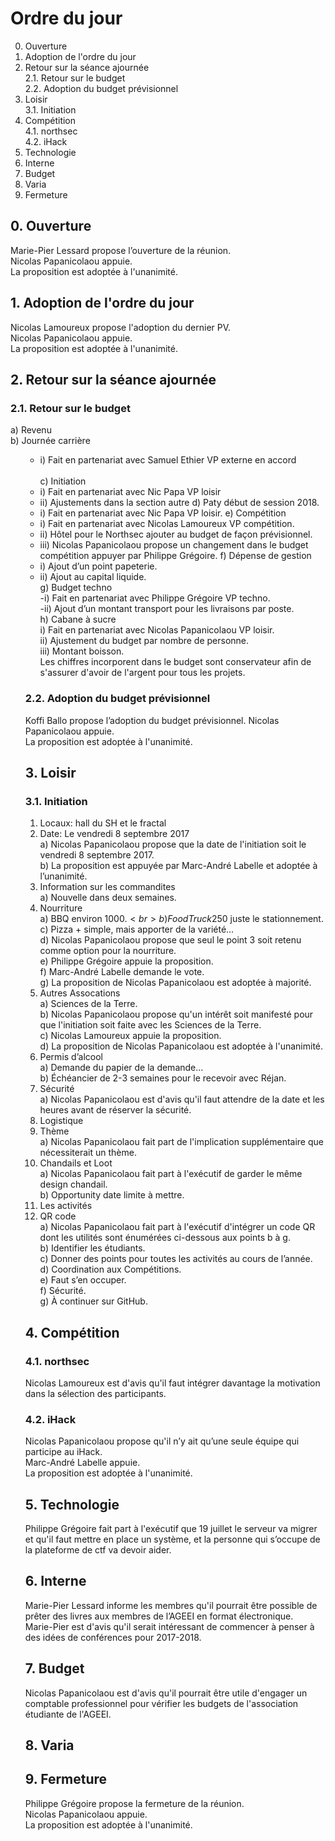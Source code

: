 # Ordre du jour

0. Ouverture
1. Adoption de l'ordre du jour
2. Retour sur la séance ajournée <br>
	2.1. Retour sur le budget <br>
	2.2. Adoption du budget prévisionnel 
3. Loisir <br>
	3.1. Initiation
4. Compétition <br>
	4.1. northsec<br>
	4.2. iHack
5. Technologie
6. Interne
7. Budget
8. Varia
9. Fermeture


## 0. Ouverture

Marie-Pier Lessard propose l’ouverture de la réunion. <br>
Nicolas Papanicolaou appuie.<br>
La proposition est adoptée à l'unanimité.

## 1. Adoption de l'ordre du jour

Nicolas Lamoureux propose l'adoption du dernier PV.<br>
Nicolas Papanicolaou appuie.<br>
La proposition est adoptée à l'unanimité.

## 2. Retour sur la séance ajournée

### 2.1. Retour sur le budget

a) Revenu <br>
b) Journée carrière <ul>
- i) Fait en partenariat avec Samuel Ethier VP externe en accord </li> <br>
c) Initiation <br>
- i) Fait en partenariat avec Nic Papa VP loisir 
- ii) Ajustements dans la section autre 
d) Paty début de session 2018. <br>
- i) Fait en partenariat avec Nic Papa VP loisir. 
e) Compétition <br>
- i) Fait en partenariat avec Nicolas Lamoureux VP compétition.
- ii) Hôtel pour le Northsec ajouter au budget de façon prévisionnel. 
- iii) Nicolas Papanicolaou propose un changement dans le budget compétition appuyer par Philippe Grégoire.
f) Dépense de gestion <br>
- i) Ajout d’un point papeterie.
- ii) Ajout au capital liquide. <br>
g) Budget techno <br>
-i) Fait en partenariat avec Philippe Grégoire VP techno.<br>
-ii) Ajout d’un montant transport pour les livraisons par poste. <br>
h) Cabane à sucre <br>
	i) Fait en partenariat avec Nicolas Papanicolaou VP loisir. <br>
	ii) Ajustement du budget par nombre de personne. <br>
	iii) Montant boisson. <br>
Les chiffres incorporent dans le budget sont conservateur afin de s'assurer d'avoir de l'argent pour tous les projets.

### 2.2. Adoption du budget prévisionnel 

Koffi Ballo propose l’adoption du budget prévisionnel.
Nicolas Papanicolaou appuie. <br>
La proposition est adoptée à l'unanimité. <br>

## 3. Loisir
### 3.1. Initiation

1) Locaux: hall du SH et le fractal <br>
2) Date: Le vendredi 8 septembre 2017 <br>
	a) Nicolas Papanicolaou propose que la date de l'initiation soit le vendredi 8 septembre 2017. <br>
	b) La proposition est appuyée par Marc-André Labelle et adoptée à l’unanimité. <br>
3) Information sur les commandites <br>
	a) Nouvelle dans deux semaines. <br>
4) Nourriture <br>
	a) BBQ environ 1000$. <br>
	b) Food Truck 250$ juste le stationnement. <br>
	c) Pizza + simple, mais apporter de la variété… <br>
	d) Nicolas Papanicolaou propose que seul le point 3 soit retenu comme option pour la nourriture. <br>
	e) Philippe Grégoire appuie la proposition. <br>
	f) Marc-André Labelle demande le vote. <br>
	g) La proposition de Nicolas Papanicolaou est adoptée à majorité. <br>
5) Autres Assocations <br>
	a) Sciences de la Terre. <br>
	b) Nicolas Papanicolaou propose qu'un intérêt soit manifesté pour que l'initiation soit faite avec les Sciences de la Terre. <br>
	c) Nicolas Lamoureux appuie la proposition. <br>
	d) La proposition de Nicolas Papanicolaou est adoptée à l'unanimité. <br>
6) Permis d’alcool <br>
	a) Demande du papier de la demande… <br>
	b) Échéancier de 2-3 semaines pour le recevoir avec Réjan.<br>
7) Sécurité <br>
	a) Nicolas Papanicolaou est d'avis qu'il faut attendre de la date et les heures avant de réserver la sécurité. <br>
8) Logistique <br>
9) Thème <br>
	a) Nicolas Papanicolaou fait part de l'implication supplémentaire que nécessiterait un thème.<br>
10) Chandails et Loot <br>
	a) Nicolas Papanicolaou fait part à l'exécutif de garder le même design chandail. <br>
	b) Opportunity date limite à mettre. <br>
11) Les activités <br>
12) QR code <br>
	a) Nicolas Papanicolaou fait part à l'exécutif d'intégrer un code QR dont les utilités sont énumérées ci-dessous aux points b à g. <br>
	b) Identifier les étudiants. <br>
	c) Donner des points pour toutes les activités au cours de l’année.<br> 
	d) Coordination aux Compétitions. <br>
	e) Faut s’en occuper. <br>
	f) Sécurité. <br>
	g) À continuer sur GitHub. <br>



## 4. Compétition
### 4.1. northsec

Nicolas Lamoureux est d'avis qu'il faut intégrer davantage la motivation dans la sélection des participants.


### 4.2. iHack

Nicolas Papanicolaou propose qu'il n’y ait qu’une seule équipe qui participe au iHack.<br>
Marc-André Labelle appuie.<br>
La proposition est adoptée à l'unanimité.<br>

## 5. Technologie

Philippe Grégoire fait part à l'exécutif que 19 juillet le serveur va migrer et qu'il faut mettre en place un système, et la personne qui s’occupe de la plateforme de ctf va devoir aider. <br>

## 6. Interne

Marie-Pier Lessard informe les membres qu'il pourrait être possible de prêter des livres aux membres de l’AGEEI en format électronique.<br>
Marie-Pier est d'avis qu'il serait intéressant de commencer à penser à des idées de conférences pour 2017-2018.<br>

## 7. Budget


Nicolas Papanicolaou est d'avis qu'il pourrait être utile d'engager un comptable professionnel pour vérifier les budgets de l'association étudiante de l'AGEEI.<br>

## 8. Varia

## 9. Fermeture

Philippe Grégoire propose la fermeture de la réunion.<br>
Nicolas Papanicolaou appuie.<br>
La proposition est adoptée à l'unanimité.


